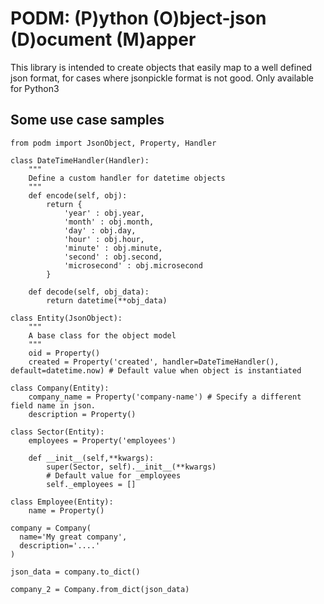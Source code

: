 # PODM: (P)ython (O)bject-json (D)ocument (M)apper

This library is intended to create objects that easily map to a well defined json format, for cases
where jsonpickle format is not good.
Only available for Python3

## Some use case samples

```
from podm import JsonObject, Property, Handler

class DateTimeHandler(Handler):
	"""
	Define a custom handler for datetime objects
	"""
	def encode(self, obj):
		return {
			'year' : obj.year,
			'month' : obj.month,
			'day' : obj.day,
			'hour' : obj.hour,
			'minute' : obj.minute,
			'second' : obj.second,
			'microsecond' : obj.microsecond
		}

	def decode(self, obj_data):
		return datetime(**obj_data)

class Entity(JsonObject):
	"""
	A base class for the object model
	"""
	oid = Property()
	created = Property('created', handler=DateTimeHandler(), default=datetime.now) # Default value when object is instantiated

class Company(Entity):
	company_name = Property('company-name') # Specify a different field name in json.
	description = Property()        

class Sector(Entity):
	employees = Property('employees')

	def __init__(self,**kwargs):
		super(Sector, self).__init__(**kwargs)
		# Default value for _employees
		self._employees = []

class Employee(Entity):
	name = Property()

company = Company(
  name='My great company',
  description='....'
)

json_data = company.to_dict()

company_2 = Company.from_dict(json_data)
```
